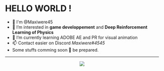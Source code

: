 # **HELLO WORLD !**
- 🙌 I'm @Maxiwere45
- 👀 I’m interested in **game developpement** and **Deep Reinforcement Learning of Physics**
- 🌱 I’m currently learning ADOBE AE and PR for visual animation
- 📫 Contact easier on Discord *Maxiwere#4545*
- Some stuffs comming soon 🤗 be prepared.

---

<p align="center">
  <a href="https://skillicons.dev">
    <img src="https://skillicons.dev/icons?i=py,git,c,html,css,vscode,discord,c,java,linux,md,pr,ae" />
  </a>
</p>
